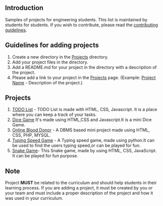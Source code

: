 ## Introduction
Samples of projects for engineering students. This list is maintained by students for students. If you wish to contribute, please read the [contributing guidelines](CONTRIBUTING.md).

## Guidelines for adding projects
1. Create a new directory in the [Projects](./Projects) directory.
2. Add your project files in the directory.
3. Add a README.md for your project in the directory with a description of the project.
4. Please add a link to your project in the [Projects](./Projects/PROJECTS.md) page. (Example: [Project Name](./Projects/ProjectName/README.md) - Description of the project.)

## Projects
1. [TODO List](./TODO%20List/README.md) - TODO List is made with HTML, CSS, Javascript. It is a place where you can keep a track of your tasks.
2. [Dice Game](./Dicee%20Challenge%20-%20Starting%20Files/README.md) It's made using HTML,CSS and Javascript.It is a mini Dice  Game.
3. [Online Blood Donor](./OnlineBloodDonor/README.md) - A DBMS based mini project made using HTML, CSS, PHP, MYSQL.
4. [Typing Speed Game](./Typing_speed_game/README.md) - A Typing speed game, made using python.It can be used to find the users typing speed,or can be played for fun.
5. [Snake Game](./Snake_Game/README.md)- This Snake game, made by using HTML, CSS, JavaScript. It can be played for fun purpose.

## Note
Project **MUST** be related to the curriculum and should help students in their learning process. If you are adding a project, it must be created by you or your team and must include a proper description of the project and how it was used in your curriculum.

